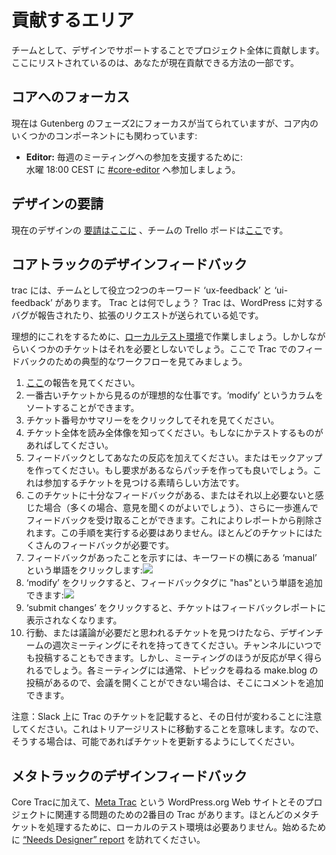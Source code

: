<!-- 
# Areas to contribute
-->
# 貢献するエリア

<!-- 
As a team we contribute by supporting design across the entire project. Listed here are just some of the ways you can contribute currently.
-->
チームとして、デザインでサポートすることでプロジェクト全体に貢献します。ここにリストされているのは、あなたが現在貢献できる方法の一部です。

<!--
## Core focuses
-->
## コアへのフォーカス

<!-- 
Currently the focus is on Gutenberg phase two, but we also are involved in several components within core:
-->
現在は Gutenberg のフェーズ2にフォーカスが当てられていますが、コア内のいくつかのコンポーネントにも関わっています:

<!--
*   **Editor:** to help go along to weekly meetings:  
    18:00 CEST on Wednesday and join [#core-editor](https://make.wordpress.org/design/tag/core-editor/).
-->
*   **Editor:** 毎週のミーティングへの参加を支援するために:  
    水曜 18:00 CEST に [#core-editor](https://make.wordpress.org/design/tag/core-editor/) へ参加しましょう。

<!-- 
## Calls for design
-->
## デザインの要請

<!-- 
We have a list of current designs [needed here](https://make.wordpress.org/design/calls-for-design/) and the Team Trello board [here](https://trello.com/b/fnHScayo/design-team).
-->
現在のデザインの [要請はここに](https://make.wordpress.org/design/calls-for-design/) 、チームの Trello ボードは[ここ](https://trello.com/b/fnHScayo/design-team)です。

<!-- 
## Core Trac design feedback
-->
## コアトラックのデザインフィードバック

<!-- 
We have two keywords in trac which we as a team can help with: ‘ux-feedback’ and ‘ui-feedback’. What is trac? Trac is where bugs are reported and enhancement requests are made for WordPress.
 -->
trac には、チームとして役立つ2つのキーワード ‘ux-feedback’ と ‘ui-feedback’ があります。 Trac とは何でしょう？ Trac は、WordPress に対するバグが報告されたり、拡張のリクエストが送られている処です。

<!-- 
Ideally to do this, you will have a working [local testing environment](https://make.wordpress.org/core/handbook/tutorials/installing-wordpress-locally/), however some tickets you will not need that for. Here is how a typical workflow would look for feedback in trac:
-->
理想的にこれをするために、[ローカルテスト環境](https://make.wordpress.org/core/handbook/tutorials/installing-wordpress-locally/)で作業しましょう。しかしながらいくつかのチケットはそれを必要としないでしょう。ここで Trac でのフィードバックのための典型的なワークフローを見てみましょう。

<!--
1.  Visit the report [here](https://core.trac.wordpress.org/tickets/ux-feedback).
2.  Ideally work oldest ticket first, you can click on the ‘modify’ column to sort.
3.  Click a ticket number or summary to view it.
4.  Read the entire ticket to know the full picture. If there is something to test then do that.
5.  Add your response as feedback, or make a mock-up and if required you can even make a patch. This is a great way to find tickets to get involved in.
6.  If you feel this ticket has enough feedback or needs no more (often it is good to get a few opinions), you can go a step further and rmark as having feedback. This removes it from the report. Be aware you don’t have to do this step, most tickets need a lot of feedback.
7.  To flag as having had feedback, click the word ‘manual’ by the keyword:[![](https://i0.wp.com/make.wordpress.org/design/files/2017/04/2017-04-30-at-12.28.png?resize=776%2C530&ssl=1)](https://make.wordpress.org/design/handbook/get-involved/areas-contribute/2017-04-30-at-12-28/#main)
8.  Once you click ‘modify’ you can the add the word ‘has’ to the feedback tag:[![](https://i2.wp.com/make.wordpress.org/design/files/2017/04/2017-04-30-at-12.29.png?resize=467%2C188&ssl=1)](https://make.wordpress.org/design/handbook/get-involved/areas-contribute/2017-04-30-at-12-29/#main)
9.  Click ‘submit changes’ and now the ticket will not show in the feedback report.
10.  If you find a ticket you think needs action, or discussion; bring it to the design team weekly meeting. You can also drop it in the channel at anytime, but the meeting will get a faster response. Each meeting usually has a post on make.blog asking for topics, so if you can’t make the meeting, you can add a comment there.
-->
1.  [ここ](https://core.trac.wordpress.org/tickets/ux-feedback)の報告を見てください。
2.  一番古いチケットから見るのが理想的な仕事です。‘modify’ というカラムをソートすることができます。
3.  チケット番号かサマリーををクリックしてそれを見てください。
4.  チケット全体を読み全体像を知ってください。もしなにかテストするものがあればしてください。
5.  フィードバックとしてあなたの反応を加えてください。またはモックアップを作ってください。もし要求があるならパッチを作っても良いでしょう。これは参加するチケットを見つける素晴らしい方法です。
6.  このチケットに十分なフィードバックがある、またはそれ以上必要ないと感じた場合（多くの場合、意見を聞くのがよいでしょう）、さらに一歩進んでフィードバックを受け取ることができます。これによりレポートから削除されます。この手順を実行する必要はありません。ほとんどのチケットにはたくさんのフィードバックが必要です。
7.  フィードバックがあったことを示すには、キーワードの横にある ‘manual’ という単語をクリックします:[![](https://i0.wp.com/make.wordpress.org/design/files/2017/04/2017-04-30-at-12.28.png?resize=776%2C530&ssl=1)](https://make.wordpress.org/design/handbook/get-involved/areas-contribute/2017-04-30-at-12-28/#main)
8.  ‘modify’ をクリックすると、フィードバックタグに "has"という単語を追加できます:[![](https://i2.wp.com/make.wordpress.org/design/files/2017/04/2017-04-30-at-12.29.png?resize=467%2C188&ssl=1)](https://make.wordpress.org/design/handbook/get-involved/areas-contribute/2017-04-30-at-12-29/#main)
9.  ‘submit changes’ をクリックすると、チケットはフィードバックレポートに表示されなくなります。
10.  行動、または議論が必要だと思われるチケットを見つけたなら、デザインチームの週次ミーティングにそれを持ってきてください。チャンネルにいつでも投稿することもできます。しかし、ミーティングのほうが反応が早く得られるでしょう。各ミーティングには通常、トピックを尋ねる make.blog の投稿があるので、会議を開くことができない場合は、そこにコメントを追加できます。

<!-- 
Note: Please note that mentioning the a trac ticket on Slack will change its date. This means that it will move in the triage list. So if you do so, please make sure to update the ticket if possible.
-->
注意：Slack 上に Trac のチケットを記載すると、その日付が変わることに注意してください。これはトリアージリストに移動することを意味します。なので、そうする場合は、可能であればチケットを更新するようにしてください。

<!-- 
## Meta Trac design feedback
-->
## メタトラックのデザインフィードバック

<!-- 
In addition to Core Trac, we have a second Trac for issues related to the WordPress.org website and associated projects, [Meta Trac](https://meta.trac.wordpress.org/). You won’t need a local testing environment to work on most Meta tickets. Visit the [“Needs Designer” report](https://meta.trac.wordpress.org/query?status=accepted&status=assigned&status=new&status=reopened&status=reviewing&keywords=~needs-ui&keywords=~needs-ux&keywords=~ui-feedback&keywords=~ux-feedback&group=component&col=id&col=summary&col=keywords&col=status&col=owner&col=type&col=priority&col=component&order=keywords&report=9) to get started.
-->
Core Tracに加えて、[Meta Trac](https://meta.trac.wordpress.org/) という WordPress.org Web サイトとそのプロジェクトに関連する問題のための2番目の Trac があります。ほとんどのメタチケットを処理するために、ローカルのテスト環境は必要ありません。始めるために [“Needs Designer” report](https://meta.trac.wordpress.org/query?status=accepted&status=assigned&status=new&status=reopened&status=reviewing&keywords=~needs-ui&keywords=~needs-ux&keywords=~ui-feedback&keywords=~ux-feedback&group=component&col=id&col=summary&col=keywords&col=status&col=owner&col=type&col=priority&col=component&order=keywords&report=9) を訪れてください。
